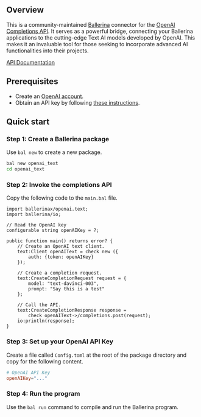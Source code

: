 ## Overview
This is a community-maintained [Ballerina](https://ballerina.io) connector for the [OpenAI Completions API](https://platform.openai.com/docs/api-reference/completions). It serves as a powerful bridge, connecting your Ballerina applications to the cutting-edge Text AI models developed by OpenAI. This makes it an invaluable tool for those seeking to incorporate advanced AI functionalities into their projects.

[API Documentation](https://lib.ballerina.io/ballerinax/openai.text/latest)

## Prerequisites
* Create an [OpenAI account](https://platform.openai.com/signup).
* Obtain an API key by following [these instructions](https://platform.openai.com/docs/api-reference/authentication).

## Quick start
### Step 1: Create a Ballerina package
Use `bal new` to create a new package. 

```sh
bal new openai_text
cd openai_text
```

### Step 2: Invoke the completions API 
Copy the following code to the `main.bal` file.

```ballerina
import ballerinax/openai.text;
import ballerina/io;

// Read the OpenAI key
configurable string openAIKey = ?;

public function main() returns error? {
    // Create an OpenAI text client.
    text:Client openAIText = check new ({
        auth: {token: openAIKey}
    });
    
    // Create a completion request.
    text:CreateCompletionRequest request = {
        model: "text-davinci-003",
        prompt: "Say this is a test"
    };

    // Call the API.
    text:CreateCompletionResponse response =
        check openAIText->/completions.post(request);
    io:println(response);
}
```

### Step 3: Set up your OpenAI API Key
Create a file called `Config.toml` at the root of the package directory and copy for the following content.
```toml
# OpenAI API Key
openAIKey="..."
```

### Step 4: Run the program
Use the `bal run` command to compile and run the Ballerina program.
